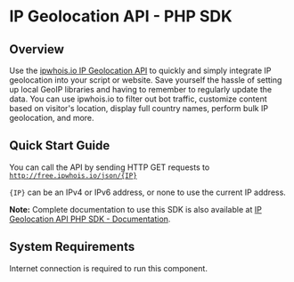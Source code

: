 <h1>IP Geolocation API  - PHP SDK</h1>

<h2>Overview</h2>

Use the <a href="https://ipwhois.io">ipwhois.io IP Geolocation API</a> to quickly and simply integrate IP geolocation into your script or website. Save yourself the hassle of setting up local GeoIP libraries and having to remember to regularly update the data.
You can use ipwhois.io to filter out bot traffic, customize content based on visitor's location, display full country names, perform bulk IP geolocation, and more.

<h2>Quick Start Guide</h2>

You can call the API by sending HTTP GET requests to <code>http://free.ipwhois.io/json/{IP}</code>

<code>{IP}</code> can be an IPv4 or IPv6 address, or none to use the current IP address.

<strong>Note:</strong> Complete documentation to use this SDK is also available at <a href="https://ipwhois.io/documentation">IP Geolocation API PHP SDK - Documentation</a>.

<h2>System Requirements</h2>

Internet connection is required to run this component.
